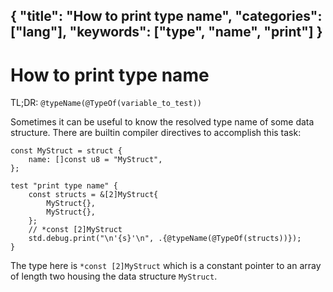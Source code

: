 {
  "title": "How to print type name",
  "categories": ["lang"],
  "keywords": ["type", "name", "print"]
}
---

# How to print type name

TL;DR: `@typeName(@TypeOf(variable_to_test))`

Sometimes it can be useful to know the resolved type name of some data
structure. There are builtin compiler directives to accomplish this task:

```zig
const MyStruct = struct {
    name: []const u8 = "MyStruct",
};

test "print type name" {
    const structs = &[2]MyStruct{
        MyStruct{},
        MyStruct{},
    };
    // *const [2]MyStruct
    std.debug.print("\n'{s}'\n", .{@typeName(@TypeOf(structs))});
}
```

The type here is `*const [2]MyStruct` which is a constant pointer to an array of
length two housing the data structure `MyStruct`.
